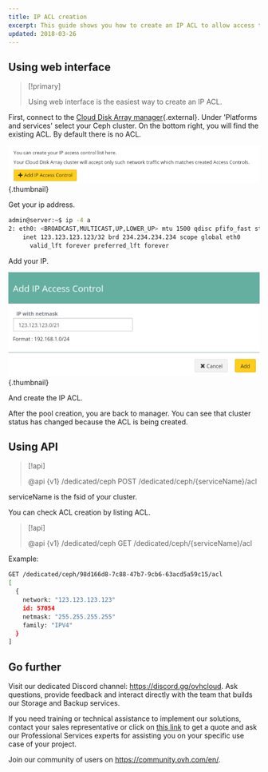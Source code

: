 ```yaml
---
title: IP ACL creation
excerpt: This guide shows you how to create an IP ACL to allow access to your ceph cluster.
updated: 2018-03-26
---
```


## Using web interface

> [!primary]
>
> Using web interface is the easiest way to create an IP ACL.
>

First, connect to the [Cloud Disk Array manager](https://ca.ovh.com/auth/?action=gotomanager&from=https://www.ovh.com/sg/&ovhSubsidiary=sg){.external}. Under 'Platforms and services' select your Ceph cluster. On the bottom right, you will find the existing ACL. By default there is no ACL.

![Ceph pools](images/create_an_ip_acl_1.png){.thumbnail}

Get your ip address.

```bash
admin@server:~$ ip -4 a
2: eth0: <BROADCAST,MULTICAST,UP,LOWER_UP> mtu 1500 qdisc pfifo_fast state UP group default qlen 1000
    inet 123.123.123.123/32 brd 234.234.234.234 scope global eth0
      valid_lft forever preferred_lft forever
```

Add your IP.

![Ceph pools](images/create_an_ip_acl_2.png){.thumbnail}

And create the IP ACL.

After the pool creation, you are back to manager. You can see that cluster status has changed because the ACL is being created.

## Using API

> [!api]
>
> @api {v1} /dedicated/ceph POST /dedicated/ceph/{serviceName}/acl
>
serviceName is the fsid of your cluster.

You can check ACL creation by listing ACL.

> [!api]
>
> @api {v1} /dedicated/ceph GET /dedicated/ceph/{serviceName}/acl
>
Example:

```bash
GET /dedicated/ceph/98d166d8-7c88-47b7-9cb6-63acd5a59c15/acl
[
  {
    network: "123.123.123.123"
    id: 57054
    netmask: "255.255.255.255"
    family: "IPV4"
  }
]
```

## Go further

Visit our dedicated Discord channel: <https://discord.gg/ovhcloud>. Ask questions, provide feedback and interact directly with the team that builds our Storage and Backup services.

If you need training or technical assistance to implement our solutions, contact your sales representative or click on [this link](https://www.ovhcloud.com/en-sg/professional-services/) to get a quote and ask our Professional Services experts for assisting you on your specific use case of your project.

Join our community of users on <https://community.ovh.com/en/>.
